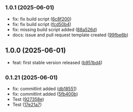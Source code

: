 ## <small>1.0.1 (2025-06-01)</small>

* fix: fix build script ([6c8f200](https://github.com/teispace/teimodal/commit/6c8f200))
* fix: fix build script ([fcd50b4](https://github.com/teispace/teimodal/commit/fcd50b4))
* fix: missing build script added ([88a526d](https://github.com/teispace/teimodal/commit/88a526d))
* docs: issue and pull request template created ([99fbe6b](https://github.com/teispace/teimodal/commit/99fbe6b))

## 1.0.0 (2025-06-01)

* feat: first stable version released ([b951bd4](https://github.com/teispace/teimodal/commit/b951bd4))

## <small>0.1.21 (2025-06-01)</small>

* fix: commitlint added ([db18551](https://github.com/teispace/teimodal/commit/db18551))
* fix: commitlint added ([5fb400b](https://github.com/teispace/teimodal/commit/5fb400b))
* Test ([927358e](https://github.com/teispace/teimodal/commit/927358e))
* Test ([17e21a7](https://github.com/teispace/teimodal/commit/17e21a7))

